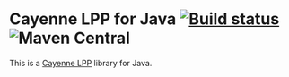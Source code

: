 # Cayenne LPP for Java [![Build status](https://api.travis-ci.org/ctron/cayenne-lpp.svg)](https://travis-ci.org/ctron/cayenne-lpp) ![Maven Central](https://img.shields.io/maven-central/v/de.dentrassi.iot/cayenne-lpp.svg "Maven Central Status")

This is a [Cayenne LPP](https://developers.mydevices.com/cayenne/docs/lora/#lora-cayenne-low-power-payload)  library for Java.


